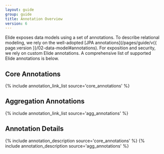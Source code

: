 ```yaml
---
layout: guide
group: guide
title: Annotation Overview
version: 6
---
```

<style>
.annotation-list {
    font-size: 14pt;
    margin: 0 auto;
    max-width: 800px;
}

.annotation-list .list-label {
    font-weight: bold;
}

.annotation-list .list-value {
    margin-left: 10px;
}

.annotation-list .code-font {
    font-family: "Courier New", Courier, monospace;
    margin-left: 10px;
}
</style>

Elide exposes data models using a set of annotations. To describe relational modeling, we rely on the well-adopted [JPA annotations](/pages/guide/v{{ page.version }}/02-data-model#annotations). For exposition and security, we rely on custom Elide annotations. A comprehensive list of supported Elide annotations is below.

## Core Annotations

{% include annotation_link_list source='core_annotations' %}

## Aggregation Annotations

{% include annotation_link_list source='agg_annotations' %}

## Annotation Details

{% include annotation_description source='core_annotations' %}
{% include annotation_description source='agg_annotations' %}

